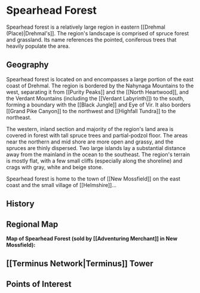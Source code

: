 # Spearhead Forest



Spearhead forest is a relatively large region in eastern [[Drehmal (Place)|Drehmal's]]. The region's landscape is comprised of spruce forest and grassland. Its name references the pointed, coniferous trees that heavily populate the area.

## Geography

Spearhead forest is located on and encompasses a large portion of the east coast of Drehmal. The region is bordered by the Nahynaga Mountains to the west, separating it from [[Purity Peaks]] and the [[North Heartwood]], and the Verdant Mountains (including the [[Verdant Labyrinth]]) to the south, forming a boundary with the [[Black Jungle]] and Eye of Vir. It also borders [[Grand Pike Canyon]] to the northwest and [[Highfall Tundra]] to the northeast.

The western, inland section and majority of the region's land area is covered in forest with tall spruce trees and partial-podzol floor. The areas near the northern and mid shore are more open and grassy, and the spruces are thinly dispersed. Two large islands lay a substantial distance away from the mainland in the ocean to the southeast. The region's terrain is mostly flat, with a few small cliffs (especially along the shoreline) and crags with gray, white and beige stone.

Spearhead forest is home to the town of [[New Mossfield]] on the east coast and the small village of [[Helmshire]]...

## History



## Regional Map

**Map of Spearhead Forest (sold by [[Adventuring Merchant]] in New Mossfield):**

## [[Terminus Network|Terminus]] Tower



## Points of Interest

